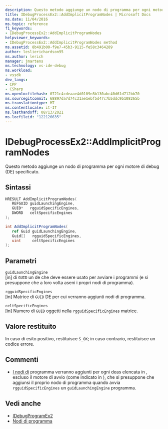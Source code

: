 ```yaml
---
description: Questo metodo aggiunge un nodo di programma per ogni motore di debug (DE) specificato.
title: IDebugProcessEx2::AddImplicitProgramNodes | Microsoft Docs
ms.date: 11/04/2016
ms.topic: reference
f1_keywords:
- IDebugProcessEx2::AddImplicitProgramNodes
helpviewer_keywords:
- IDebugProcessEx2::AddImplicitProgramNodes method
ms.assetid: 8b491b00-f9e7-45b3-9115-fe58c3464289
author: leslierichardson95
ms.author: lerich
manager: jmartens
ms.technology: vs-ide-debug
ms.workload:
- vssdk
dev_langs:
- CPP
- CSharp
ms.openlocfilehash: 0721c4cdeaae4d0109e8b130abc40d61d712bb70
ms.sourcegitcommit: 68897da7d74c31ae1ebf5d47c7b5ddc9b108265b
ms.translationtype: MT
ms.contentlocale: it-IT
ms.lasthandoff: 08/13/2021
ms.locfileid: "122126635"
---
```

# <a name="idebugprocessex2addimplicitprogramnodes"></a>IDebugProcessEx2::AddImplicitProgramNodes
Questo metodo aggiunge un nodo di programma per ogni motore di debug (DE) specificato.

## <a name="syntax"></a>Sintassi

```cpp
HRESULT AddImplicitProgramNodes(
   REFGUID guidLaunchingEngine,
   GUID*   rgguidSpecificEngines,
   DWORD   celtSpecificEngines
);
```

```csharp
int AddImplicitProgramNodes(
   ref Guid guidLaunchingEngine,
   Guid[]   rgguidSpecificEngines,
   uint     celtSpecificEngines
);
```

## <a name="parameters"></a>Parametri
`guidLaunchingEngine`\
[in] di `GUID` un de che deve essere usato per avviare i programmi (e si presuppone che a loro volta aseni i propri nodi di programma).

`rgguidSpecificEngines`\
[in] Matrice di `GUID` DE per cui verranno aggiunti nodi di programma.

`celtSpecificEngines`\
[in] Numero di `GUID` oggetti nella `rgguidSpecificEngines` matrice.

## <a name="return-value"></a>Valore restituito
 In caso di esito positivo, restituisce `S_OK`; in caso contrario, restituisce un codice errore.

## <a name="remarks"></a>Commenti
- [I nodi di](../../../extensibility/debugger/program-nodes.md) programma verranno aggiunti per ogni deas elencata in , escluso il motore di avvio (come indicato in ), che si presuppone che aggiunsi il proprio nodo di programma quando avvia `rgguidSpecificEngines` un `guidLaunchingEngine` programma.

## <a name="see-also"></a>Vedi anche
- [IDebugProgramEx2](../../../extensibility/debugger/reference/idebugprogramex2.md)
- [Nodi di programma](../../../extensibility/debugger/program-nodes.md)
